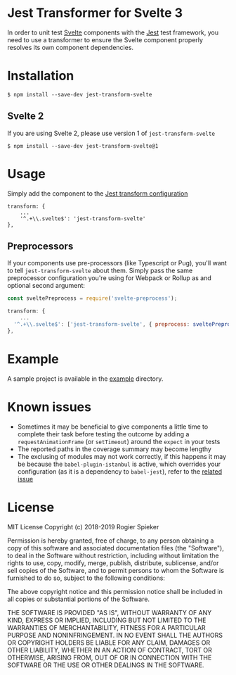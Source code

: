 # Jest Transformer for Svelte 3

In order to unit test [Svelte](https://svelte.dev) components with the [Jest](https://jestjs.io) test framework, you need to use a transformer to ensure the Svelte component properly resolves its own component dependencies.

# Installation

```
$ npm install --save-dev jest-transform-svelte
```

## Svelte 2

If you are using Svelte 2, please use version 1 of `jest-transform-svelte`

```
$ npm install --save-dev jest-transform-svelte@1
```

# Usage

Simply add the component to the [Jest transform configuration](https://jestjs.io/docs/en/configuration#transform-object-string-string)

```
transform: {
	...
	'^.+\\.svelte$': 'jest-transform-svelte'
},
```

## Preprocessors

If your components use pre-processors (like Typescript or Pug), you'll want to tell `jest-transform-svelte`
about them. Simply pass the same preprocessor configuration you're using for Webpack or Rollup as
and optional second argument:

```javascript
const sveltePreprocess = require('svelte-preprocess');

transform: {
	...
  '^.+\\.svelte$': ['jest-transform-svelte', { preprocess: sveltePreprocess() }]
},
```

# Example

A sample project is available in the [example](example) directory.

# Known issues

-   Sometimes it may be beneficial to give components a little time to complete their task before testing the outcome by adding a `requestAnimationFrame` (or `setTimeout`) around the `expect` in your tests
-   The reported paths in the coverage summary may become lengthy
-   The exclusing of modules may not work correctly, if this happens it may be because the `babel-plugin-istanbul` is active, which overrides your configuration (as it is a dependency to `babel-jest`), refer to the [related issue](https://jestjs.io/docs/en/troubleshooting#coveragepathignorepatterns-seems-to-not-have-any-effect)

# License

MIT License Copyright (c) 2018-2019 Rogier Spieker

Permission is hereby granted, free of charge, to any person obtaining a copy of this software and associated documentation files (the "Software"), to deal in the Software without restriction, including without limitation the rights to use, copy, modify, merge, publish, distribute, sublicense, and/or sell copies of the Software, and to permit persons to whom the Software is furnished to do so, subject to the following conditions:

The above copyright notice and this permission notice shall be included in all copies or substantial portions of the Software.

THE SOFTWARE IS PROVIDED "AS IS", WITHOUT WARRANTY OF ANY KIND, EXPRESS OR IMPLIED, INCLUDING BUT NOT LIMITED TO THE WARRANTIES OF MERCHANTABILITY, FITNESS FOR A PARTICULAR PURPOSE AND NONINFRINGEMENT. IN NO EVENT SHALL THE AUTHORS OR COPYRIGHT HOLDERS BE LIABLE FOR ANY CLAIM, DAMAGES OR OTHER LIABILITY, WHETHER IN AN ACTION OF CONTRACT, TORT OR OTHERWISE, ARISING FROM, OUT OF OR IN CONNECTION WITH THE SOFTWARE OR THE USE OR OTHER DEALINGS IN THE SOFTWARE.
